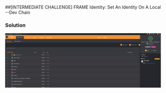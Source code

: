 ##[INTERMEDIATE CHALLENGE] FRAME Identity: Set An Identity On A Local --Dev Chain

### Solution

![Alt-text](./identity.png)
